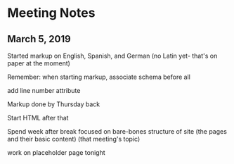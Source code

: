 # Meeting Notes
## March 5, 2019

Started markup on English, Spanish, and German (no Latin yet- that's on paper at the moment)

Remember: when starting markup, associate schema before all

add line number attribute

Markup done by Thursday back

Start HTML after that

Spend week after break focused on bare-bones structure of site (the pages and their basic content) (that meeting's topic)

work on placeholder page tonight